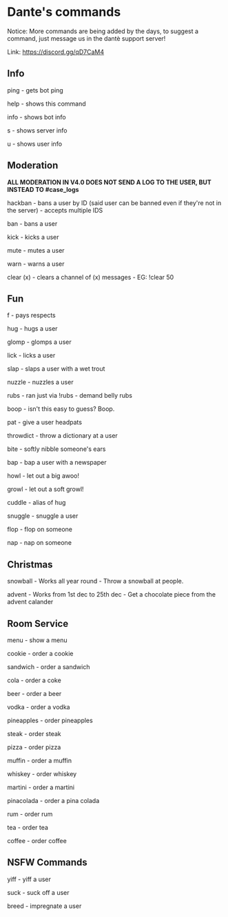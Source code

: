 # Dante's commands

Notice: More commands are being added by the days, to suggest a command, just message us in the dantè support server!

Link: https://discord.gg/qD7CaM4

## Info

ping - gets bot ping

help - shows this command

info - shows bot info

s - shows server info

u - shows user info

## Moderation

**ALL MODERATION IN V4.0 DOES NOT SEND A LOG TO THE USER, BUT INSTEAD TO #case_logs**

hackban - bans a user by ID (said user can be banned even if they're not in the server) - accepts multiple IDS

ban - bans a user

kick - kicks a user

mute - mutes a user

warn - warns a user

clear (x) - clears a channel of (x) messages - EG: !clear 50

## Fun

f - pays respects

hug - hugs a user

glomp - glomps a user


lick - licks a user

slap - slaps a user with a wet trout

nuzzle - nuzzles a user

rubs - ran just via !rubs - demand belly rubs

boop - isn't this easy to guess? Boop.

pat - give a user headpats

throwdict - throw a dictionary at a user

bite - softly nibble someone's ears

bap - bap a user with a newspaper

howl - let out a big awoo!

growl - let out a soft growl!

cuddle - alias of hug

snuggle - snuggle a user

flop - flop on someone

nap - nap on someone

## Christmas

snowball - Works all year round - Throw a snowball at people.

advent - Works from 1st dec to 25th dec - Get a chocolate piece from the advent calander

## Room Service

menu - show a menu

cookie - order a cookie

sandwich - order a sandwich 

cola - order a coke

beer - order a beer

vodka - order a vodka

pineapples - order pineapples

steak - order steak

pizza - order pizza

muffin - order a muffin

whiskey - order whiskey

martini - order a martini

pinacolada - order a pina colada

rum - order rum

tea - order tea

coffee - order coffee

## NSFW Commands

yiff - yiff a user

suck - suck off a user

breed - impregnate a user
